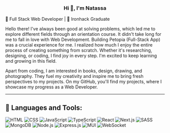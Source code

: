 <h3 align="center">Hi 👋, I'm Natassa</h3>

🌱 Full Stack Web Developer | 👋 Ironhack Graduate  

Hello there! I've always been good at solving problems, which led me to explore different fields through an orientation course. It didn't take long for me to fall in love with Web Development. 
Building Petopia (Full-Stack App) was a crucial experience for me. I realized how much I enjoy the entire process of creating something from scratch. Whether it's researching, designing, or coding, I find joy in every step.
I'm excited to keep learning and growing in this field.

Apart from coding, I am interested in books, design, drawing, and photography. They fuel my creativity and inspire me to bring fresh perspectives to my projects.
On my GitHub, you'll find my projects, where I showcase my progress as a Web Developer.

---

## 🚀 Languages and Tools:

![HTML](https://img.shields.io/badge/HTML-E34F26?style=for-the-badge&logo=html5&logoColor=white)
![CSS](https://img.shields.io/badge/CSS-1572B6?style=for-the-badge&logo=css3&logoColor=white)
![JavaScript](https://img.shields.io/badge/JavaScript-F7DF1E?style=for-the-badge&logo=javascript&logoColor=black)
![TypeScript](https://img.shields.io/badge/TypeScript-007ACC?style=for-the-badge&logo=typescript&logoColor=white)
![React](https://img.shields.io/badge/React-20232A?style=for-the-badge&logo=react&logoColor=61DAFB)
![Next.js](https://img.shields.io/badge/Next.js-000000?style=for-the-badge&logo=nextdotjs&logoColor=white)
![SASS](https://img.shields.io/badge/SASS-CC6699?style=for-the-badge&logo=sass&logoColor=white)
![MongoDB](https://img.shields.io/badge/MongoDB-4EA94B?style=for-the-badge&logo=mongodb&logoColor=white)
![Node.js](https://img.shields.io/badge/Node.js-43853D?style=for-the-badge&logo=node.js&logoColor=white)
![Express.js](https://img.shields.io/badge/Express.js-000000?style=for-the-badge&logo=express&logoColor=white)
![MUI](https://img.shields.io/badge/MUI-0081CB?style=for-the-badge&logo=material-ui&logoColor=white)
![WebSocket](https://img.shields.io/badge/WebSocket-000000?style=for-the-badge&logo=websocket&logoColor=white)


